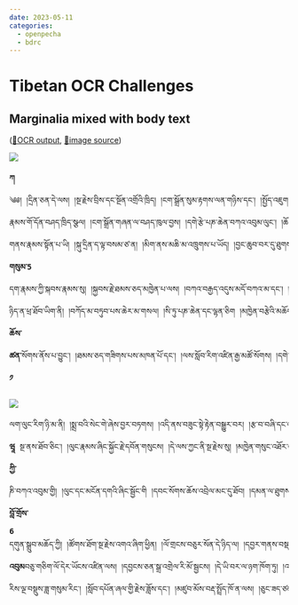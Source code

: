 ```yaml
---
date: 2023-05-11
categories:
  - openpecha
  - bdrc
---
```


# Tibetan OCR Challenges

## Marginalia mixed with body text
([🔗OCR output](https://github.com/OpenPecha-Data/I0A0DA3E3/blob/17c1ef7253cd1c5be5ef159b40774ee76c1fd512/I0A0DA3E3.opf/base/I1KG12989.txt#LL99-L118), [🔗image source](https://library.bdrc.io/show/bdr:W1KG12986?s=%2Fshow%2Fbdr%3AMW1KG12986%3Fprerender%3Dtrue%26prerender%3Dtrue%26part%3Dbdr%3AMW1KG12986_D20A36%26backToOutline%3Dtrue#open-viewer))

![](https://iiif.bdrc.io/bdr:I1KG12989::I1KG129890015.tif/full/3500,/0/default.png)
<pre>
<b>ཀ</b>
༄༅། །དྲིན་ཅན་དེ་ལས། །སྔ་རྗེས་བྲིས་དང་སྔོན་འགྲོའི་ཁྲིད། །ངག་སྒྲོན་སུམ་རྟགས་ལན་གཉིས་དང་། །སྤྱོད་འཇུག་ཡོན་ཏན་རིན་ཆེན་མཛོད། །དབྱངས་ཅན་སྒྲ་འགྲེལ་བསྐྱེད་རིམ་ཁྲིད། །དེ
རྣམས་གོ་དོན་བཤད་ཁྲིད་སྩལ། །ངག་སྒྲོན་གཞན་ལ་བཤད་ཁུལ་བྱས། །དགེ་རྩེ་པཎ་ཆེན་བཀའ་འབུམ་ལུང་། །ཆོ་ག་ཕྱག་ལེན་ཞིབ་པར་སྩལ། །ཟ་གྱོན་བྱེད་ལུགས་ཚུན་ཆད་ཀྱི། །བླང་དོར་ 
གནས་རྣམས་སྟོན་པ་ཡི། །སྐུ་དྲིན་ད་ལྟ་བསམ་ཙ་ན། །མིག་ནས་མཆི་མ་འཁྲུགས་པ་ཡོད། །བྱང་ཆུབ་བར་དུ་ཐུགས་རྗེས་ཟུངས། །ང་ལ་ཡོན་ཏན་ཅི་ཡོད་པ། །རྗེ་དེ་ཁོ་ནའི་ཐུགས་རྗེ་ཡིན། །དེ་ 
<b>གསུམ་5</b>
དག་རྣམས་ཀྱི་སྐབས་རྣམས་སུ། །སྐྱབས་རྗེ་ཐམས་ཅད་མཁྱེན་པ་ལས། །བཀའ་བརྒྱད་འདུས་མདོ་བཀའ་མ་དང་། །སྙིང་ཐིག་ཡ་བཞི་ཞི་ཁྲོ་སོགས། །དབང་ལུང་རྒྱ་ཆེན་ཐོབ་གྱུར་ཀྱང༌། །རང་ 
ཉིད་ན་ཕྲ་ཐོབ་ཡིག་ནི། །བཀོད་མ་བཏུབ་པས་ཆེར་མ་གསལ། །སི་ཏུ་པཎ་ཆེན་དང་ལྷན་ཅིག །མཁྱེན་བརྩེའི་མཆོད་དཔོན་ཤེས་རབ་ལས། །ས་སྐྱ་བཀའ་འབུམ་རྩེ་ལེ་ཡི། །གསུང་འབུམ་ལུང་
<b>ཆོས་</b>
<b>ཚན་</b>སོགས་ནོས་པ་བྱུང༌། །ཐམས་ཅད་གཟིགས་པས་མཁན་པོ་དང་། །ལས་སློབ་རིག་འཛིན་རྒྱ་མཚོ་སོགས། །དགེ་འདུན་འཚོགས་ལས་དགེ་ཚུལ་གྱི། །སྡོམ་པའི་བཀའ་དྲིན་སྩལ་བ་དང༌། །གཙུག
<b>༡</b>
</pre>

![](https://iiif.bdrc.io/bdr:I1KG12989::I1KG129890016.tif/full/3500,/0/default.png)

<pre>
ལག་ལུང་རིག་ཉི་མ་ནི། །སྨྲ་བའི་སེང་གེ་ཞེས་བྱར་བཏགས། །འདི་ནས་བཟུང་སྟེ་རྟེན་བསྒྱུར་བར། །རྩ་བ་བཞི་དང་འགལ་བ་མེད། །ཀློང་གསལ་བདུད་འདུལ་དབང་ཡོངས་རྫོགས། །རྗེ་ཡི་ཞལ་
<b>ཝཱ </b>སྔ་ནས་ཐོབ་ཅིང༌། །ལུང་རྣམས་ཞིང་སྐྱོང་རྗེ་དབོན་གསུངས། །དེ་ལས་ཀྱང་ནི་སྔ་རྗེས་སུ། །མཁྱེན་གསུང་འཐོར་བུ་པོད་གཉིས་དང༌། །མགོན་པོ་ཚོགས་བདག་པོད་ལུང་དང༌། །བཀའ་འདུས་མ་ <b>ཆོས་</b>
<b>ཀྱི་</b>
ཎི་བཀའ་འབུམ་གྱི། །ལུང་དང་མངོན་དགའི་ཞིང་སྦྱོང་གི །དབང་སོགས་ཆོས་འབྲེལ་མང་དུ་ཐོབ། །དམན་ལ་ཐུགས་གཙིགས་ཆེར་མཛད་དེ། །ཕ་མ་ལྟ་བུའི་སྐུ་དྲིན་བསྐྱངས། །ཀཿཐོག་དབྱར་ 
<b>བློ་གྲོས་
6</b>
དགུན་སྒྲུབ་མཆོད་ཀྱི། །ཚོགས་ཐོག་སྔ་རྗེས་འགའ་ཞིག་ཕྱིན། །ལོ་གྲངས་བཅུར་སོན་དེ་ཉིད་ལ། །དབྱར་གནས་བསྡད་ཅིང་བཤད་བྱའི་ཡན་ལག །འཚོགས་རྒྱུགས་ཕུལ་བའི་ཁུལ་ཡང་བྱས། བཀའ་
<b>འབུམ</b>བཅུ་གཅིག་ལོ་དེར་ཡོངས་འཛིན་ལས། །དབྱངས་ཅན་སྒྲ་འགྲེལ་རི་མོ་སྦྱངས། །དེ་ཡི་བར་ལ་ཉག་ཁོག་ཏུ། །འབྲུ་ལྡོམ་དབྱར་སྟོད་ཁྲོམ་ཁོག་སོགས། །དཀར་ལྡོམ་ཕྱིན་ཅིང་བཅུ་གཉིས་ལོར། །ས་
རིས་ལྔ་བསྡུས་ཟླ་གསུམ་རིང༌། །སློབ་དཔོན་ཞལ་གྱི་རྗེས་ཟློས་དང་། །མཛུབ་མོས་བརྡ་སྤྲོད་ཁོ་ན་ལས། །ཅུང་ཟད་ཙམ་ཡང་མ་ཤེས་སོ། །ཀཿཐོག་འདུ་ཁང་ཞིང་སྒྲུབ་ཀྱི། །འཚོགས་ཕྱིན་བདེ་སྨོན་
</pre>
